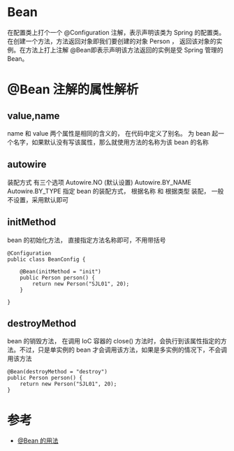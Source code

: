 # Bean
在配置类上打个一个 @Configuration 注解，表示声明该类为 Spring 的配置类。在创建一个方法，方法返回对象即我们要创建的对象 Person ， 返回该对象的实例。在方法上打上注解 @Bean即表示声明该方法返回的实例是受 Spring 管理的 Bean。

# @Bean 注解的属性解析
## value,name
name 和 value 两个属性是相同的含义的， 在代码中定义了别名。 为 bean 起一个名字，如果默认没有写该属性，那么就使用方法的名称为该 bean 的名称

## autowire
装配方式 有三个选项
Autowire.NO (默认设置)
Autowire.BY_NAME
Autowire.BY_TYPE
指定 bean 的装配方式， 根据名称 和 根据类型 装配， 一般不设置，采用默认即可

## initMethod
bean 的初始化方法， 直接指定方法名称即可，不用带括号
```
@Configuration
public class BeanConfig {

    @Bean(initMethod = "init")
    public Person person() {
        return new Person("SJL01", 20);
    }

}
```
## destroyMethod
bean 的销毁方法， 在调用 IoC 容器的 close() 方法时，会执行到该属性指定的方法。不过，只是单实例的 bean 才会调用该方法，如果是多实例的情况下，不会调用该方法

```
@Bean(destroyMethod = "destroy")
public Person person() {
    return new Person("SJL01", 20);
}
```


# 参考

- [@Bean 的用法](https://www.cnblogs.com/feiyu127/p/7700090.html)